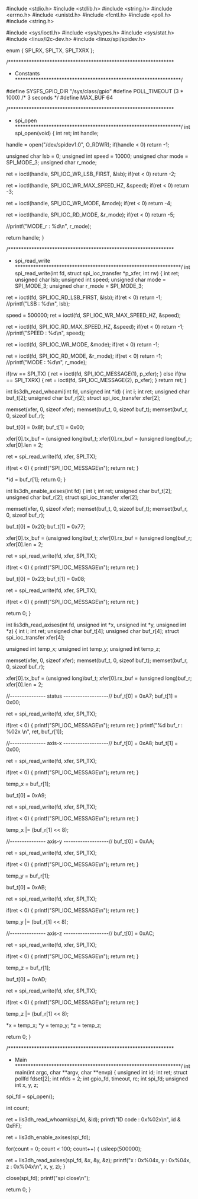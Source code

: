 #include <stdio.h>
#include <stdlib.h>
#include <string.h>
#include <errno.h>
#include <unistd.h>
#include <fcntl.h>
#include <poll.h>
#include <string.h>
 
#include <sys/ioctl.h>
#include <sys/types.h>
#include <sys/stat.h>
#include <linux/i2c-dev.h>
#include <linux/spi/spidev.h>
 
enum { SPI_RX, SPI_TX, SPI_TXRX };
 
/****************************************************************
* Constants
****************************************************************/
 
#define SYSFS_GPIO_DIR "/sys/class/gpio"
#define POLL_TIMEOUT (3 * 1000) /* 3 seconds */
#define MAX_BUF 64
 
/****************************************************************
* spi_open
****************************************************************/
int spi_open(void)
{
int ret;
int handle;
 
handle = open("/dev/spidev1.0", O_RDWR);
if(handle < 0) return -1;
 
unsigned char lsb = 0;
unsigned int speed = 10000;
unsigned char mode = SPI_MODE_3;
unsigned char r_mode;
 
ret = ioctl(handle, SPI_IOC_WR_LSB_FIRST, &lsb);
if(ret < 0) return -2;
 
ret = ioctl(handle, SPI_IOC_WR_MAX_SPEED_HZ, &speed);
if(ret < 0) return -3;
 
ret = ioctl(handle, SPI_IOC_WR_MODE, &mode);
if(ret < 0) return -4;
 
ret = ioctl(handle, SPI_IOC_RD_MODE, &r_mode);
if(ret < 0) return -5;
 
//printf("MODE_r : %d\n", r_mode);
 
return handle;
}
 
/****************************************************************
* spi_read_write
****************************************************************/
int spi_read_write(int fd, struct spi_ioc_transfer *p_xfer, int rw)
{
int ret;
unsigned char lsb;
unsigned int speed;
unsigned char mode = SPI_MODE_3;
unsigned char r_mode = SPI_MODE_3;
 
ret = ioctl(fd, SPI_IOC_RD_LSB_FIRST, &lsb);
if(ret < 0) return -1;
//printf("LSB : %d\n", lsb);
 
speed = 500000;
ret = ioctl(fd, SPI_IOC_WR_MAX_SPEED_HZ, &speed);
 
ret = ioctl(fd, SPI_IOC_RD_MAX_SPEED_HZ, &speed);
if(ret < 0) return -1;
//printf("SPEED : %d\n", speed);
 
ret = ioctl(fd, SPI_IOC_WR_MODE, &mode);
if(ret < 0) return -1;
 
ret = ioctl(fd, SPI_IOC_RD_MODE, &r_mode);
if(ret < 0) return -1;
//printf("MODE : %d\n", r_mode);
 
if(rw == SPI_TX) {
ret = ioctl(fd, SPI_IOC_MESSAGE(1), p_xfer);
}
else if(rw == SPI_TXRX) {
ret = ioctl(fd, SPI_IOC_MESSAGE(2), p_xfer);
}
return ret;
}
 
int lis3dh_read_whoami(int fd, unsigned int *id)
{
int i;
int ret;
unsigned char    buf_t[2];
unsigned char    buf_r[2];
struct spi_ioc_transfer  xfer[2];
 
memset(xfer, 0, sizeof xfer);
memset(buf_t, 0, sizeof buf_t);
memset(buf_r, 0, sizeof buf_r);
 
buf_t[0] = 0x8f;
buf_t[1] = 0x00;
 
xfer[0].tx_buf = (unsigned long)buf_t;
xfer[0].rx_buf = (unsigned long)buf_r;
xfer[0].len = 2;
 
ret = spi_read_write(fd, xfer, SPI_TX);
 
if(ret < 0) {
printf("SPI_IOC_MESSAGE\n");
return ret;
}
 
*id = buf_r[1];
return 0;
}
 
int lis3dh_enable_axises(int fd)
{
int i;
int ret;
unsigned char    buf_t[2];
unsigned char    buf_r[2];
struct spi_ioc_transfer  xfer[2];
 
memset(xfer, 0, sizeof xfer);
memset(buf_t, 0, sizeof buf_t);
memset(buf_r, 0, sizeof buf_r);
 
buf_t[0] = 0x20;
buf_t[1] = 0x77;
 
xfer[0].tx_buf = (unsigned long)buf_t;
xfer[0].rx_buf = (unsigned long)buf_r;
xfer[0].len = 2;
 
ret = spi_read_write(fd, xfer, SPI_TX);
 
if(ret < 0) {
printf("SPI_IOC_MESSAGE\n");
return ret;
}
 
buf_t[0] = 0x23;
buf_t[1] = 0x08;
 
ret = spi_read_write(fd, xfer, SPI_TX);
 
if(ret < 0) {
printf("SPI_IOC_MESSAGE\n");
return ret;
}
 
return 0;
}
 
int lis3dh_read_axises(int fd, unsigned int *x, unsigned int *y, unsigned int *z)
{
int i;
int ret;
unsigned char    buf_t[4];
unsigned char    buf_r[4];
struct spi_ioc_transfer  xfer[4];
 
unsigned int temp_x;
unsigned int temp_y;
unsigned int temp_z;
 
memset(xfer, 0, sizeof xfer);
memset(buf_t, 0, sizeof buf_t);
memset(buf_r, 0, sizeof buf_r);
 
xfer[0].tx_buf = (unsigned long)buf_t;
xfer[0].rx_buf = (unsigned long)buf_r;
xfer[0].len = 2;
 
//--------------- status -------------------//
buf_t[0] = 0xA7;
buf_t[1] = 0x00;
 
ret = spi_read_write(fd, xfer, SPI_TX);
 
if(ret < 0) {
printf("SPI_IOC_MESSAGE\n");
return ret;
}
printf("%d buf_r : %02x \n", ret, buf_r[1]);
 
//--------------- axis-x -------------------//
buf_t[0] = 0xA8;
buf_t[1] = 0x00;
 
ret = spi_read_write(fd, xfer, SPI_TX);
 
if(ret < 0) {
printf("SPI_IOC_MESSAGE\n");
return ret;
}
 
temp_x = buf_r[1];
 
buf_t[0] = 0xA9;
 
ret = spi_read_write(fd, xfer, SPI_TX);
 
if(ret < 0) {
printf("SPI_IOC_MESSAGE\n");
return ret;
}
 
temp_x |= (buf_r[1] << 8);
 
//--------------- axis-y -------------------//
buf_t[0] = 0xAA;
 
ret = spi_read_write(fd, xfer, SPI_TX);
 
if(ret < 0) {
printf("SPI_IOC_MESSAGE\n");
return ret;
}
 
temp_y = buf_r[1];
 
buf_t[0] = 0xAB;
 
ret = spi_read_write(fd, xfer, SPI_TX);
 
if(ret < 0) {
printf("SPI_IOC_MESSAGE\n");
return ret;
}
 
temp_y |= (buf_r[1] << 8);
 
//--------------- axis-z -------------------//
buf_t[0] = 0xAC;
 
ret = spi_read_write(fd, xfer, SPI_TX);
 
if(ret < 0) {
printf("SPI_IOC_MESSAGE\n");
return ret;
}
 
temp_z = buf_r[1];
 
buf_t[0] = 0xAD;
 
ret = spi_read_write(fd, xfer, SPI_TX);
 
if(ret < 0) {
printf("SPI_IOC_MESSAGE\n");
return ret;
}
 
temp_z |= (buf_r[1] << 8);
 
*x = temp_x;
*y = temp_y;
*z = temp_z;
 
return 0;
}
 
/****************************************************************
* Main
****************************************************************/
int main(int argc, char **argv, char **envp)
{
unsigned int id;
int ret;
struct pollfd fdset[2];
int nfds = 2;
int gpio_fd, timeout, rc;
int spi_fd;
unsigned int x, y, z;
 
spi_fd = spi_open();
 
int count;
 
ret = lis3dh_read_whoami(spi_fd, &id);
printf("ID code : 0x%02x\n", id & 0xFF);
 
ret = lis3dh_enable_axises(spi_fd);
 
for(count = 0; count < 100; count++) {
usleep(500000);
 
ret = lis3dh_read_axises(spi_fd, &x, &y, &z);
printf("x : 0x%04x,  y : 0x%04x,  z : 0x%04x\n", x, y, z);
}
 
close(spi_fd);
printf("spi close\n");
 
return 0;
}
